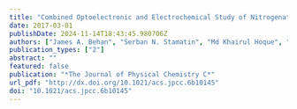 ```yaml
---
title: "Combined Optoelectronic and Electrochemical Study of Nitrogenated Carbon Electrodes"
date: 2017-03-01
publishDate: 2024-11-14T18:43:45.980706Z
authors: ["James A. Behan", "Serban N. Stamatin", "Md Khairul Hoque", "Guido Ciapetti", "Federico Zen", "Leticia Esteban-Tejeda", "Paula E. Colavita"]
publication_types: ["2"]
abstract: ""
featured: false
publication: "*The Journal of Physical Chemistry C*"
url_pdf: "http://dx.doi.org/10.1021/acs.jpcc.6b10145"
doi: "10.1021/acs.jpcc.6b10145"
---
```


